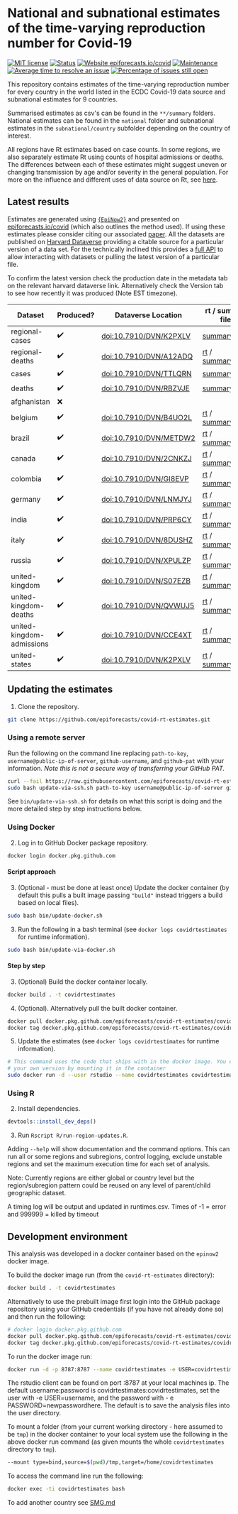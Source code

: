 
# National and subnational estimates of the time-varying reproduction number for Covid-19

[![MIT license](https://img.shields.io/badge/License-MIT-blue.svg)](https://lbesson.mit-license.org/) [![Status](https://img.shields.io/badge/Status-csv-yellow.svg)](https://github.com/epiforecasts/covid-rt-estimates/blob/master/status.csv) [![Website epiforecasts.io/covid](https://img.shields.io/website-up-down-green-red/https/epiforecasts.io/covid/)](https://epiforecasts.io/covid/) [![Maintenance](https://img.shields.io/badge/Maintained%3F-yes-green.svg)](https://GitHub.com/epiforecasts/covid-rt-estimates/graphs/commit-activity) [![Average time to resolve an issue](http://isitmaintained.com/badge/resolution/epiforecasts/covid-rt-estimates.svg)](http://isitmaintained.com/project/epiforecasts/covid-rt-estimates "Average time to resolve an issue") [![Percentage of issues still open](http://isitmaintained.com/badge/open/epiforecasts/covid-rt-estimates.svg)](http://isitmaintained.com/project/epiforecasts/covid-rt-estimates "Percentage of issues still open")

This repository contains estimates of the time-varying reproduction number for every country in the world listed in the ECDC Covid-19 data source and subnational estimates for 9 countries. 

Summarised estimates as csv's can be found in the `**/summary` folders. National estimates can be found in the `national` folder and subnational estimates in the `subnational/country` subfolder depending on the country of interest. 

All regions have Rt estimates based on case counts. In some regions, we also separately estimate Rt using counts of hospital admissions or deaths. The differences between each of these estimates might suggest uneven or changing transmission by age and/or severity in the general population. For more on the influence and different uses of data source on Rt, see [here](https://github.com/epiforecasts/rt-comparison-uk-public).

## Latest results
Estimates are generated using [`{EpiNow2}`](https://epiforecasts.io/EpiNow2/) and presented on [epiforecasts.io/covid](https://epiforecasts.io/covid) (which also outlines the method used). If using these estimates please consider citing our associated [paper](https://wellcomeopenresearch.org/articles/5-112). All the datasets are published on [Harvard Dataverse](https://dataverse.harvard.edu/dataverse/covid-rt) providing a citable source for a particular version of a data set. For the technically inclined this provides a [full API](https://guides.dataverse.org/en/latest/api/dataaccess.html) to allow interacting with datasets or pulling the latest version of a particular file.


To confirm the latest version check the production date in the metadata tab on the relevant harvard dataverse link. Alternatively check the Version tab to see how recently it was produced (Note EST timezone).

| Dataset | Produced? | Dataverse Location |  rt / summary files |
|---------|-----------|--------------------|---------------------|
| regional-cases | :heavy_check_mark: | [doi:10.7910/DVN/K2PXLV](https://dataverse.harvard.edu/dataset.xhtml?persistentId=doi:10.7910/DVN/K2PXLV ) | [summary_table](https://dataverse.harvard.edu/api/access/datafile/4159967?format=original&gbrecs=true) |
| regional-deaths | :heavy_check_mark: | [doi:10.7910/DVN/A12ADQ](https://dataverse.harvard.edu/dataset.xhtml?persistentId=doi:10.7910/DVN/A12ADQ ) | [rt](https://dataverse.harvard.edu/api/access/datafile/4159096?format=original&gbrecs=true) / [summary_table](https://dataverse.harvard.edu/api/access/datafile/4158354?format=original&gbrecs=true) |
| cases | :heavy_check_mark: | [doi:10.7910/DVN/TTLQRN](https://dataverse.harvard.edu/dataset.xhtml?persistentId=doi:10.7910/DVN/TTLQRN ) | [summary_table](https://dataverse.harvard.edu/api/access/datafile/4158624?format=original&gbrecs=true) |
| deaths | :heavy_check_mark: | [doi:10.7910/DVN/RBZVJE](https://dataverse.harvard.edu/dataset.xhtml?persistentId=doi:10.7910/DVN/RBZVJE ) | [summary_table](https://dataverse.harvard.edu/api/access/datafile/4159803?format=original&gbrecs=true) |
| afghanistan | :x: |  | |
| belgium | :heavy_check_mark: | [doi:10.7910/DVN/B4UO2L](https://dataverse.harvard.edu/dataset.xhtml?persistentId=doi:10.7910/DVN/B4UO2L ) | [rt](https://dataverse.harvard.edu/api/access/datafile/4158650?format=original&gbrecs=true) / [summary_table](https://dataverse.harvard.edu/api/access/datafile/4158652?format=original&gbrecs=true) |
| brazil | :heavy_check_mark: | [doi:10.7910/DVN/METDW2](https://dataverse.harvard.edu/dataset.xhtml?persistentId=doi:10.7910/DVN/METDW2 ) | [rt](https://dataverse.harvard.edu/api/access/datafile/4159119?format=original&gbrecs=true) / [summary_table](https://dataverse.harvard.edu/api/access/datafile/4159121?format=original&gbrecs=true) |
| canada | :heavy_check_mark: | [doi:10.7910/DVN/2CNKZJ](https://dataverse.harvard.edu/dataset.xhtml?persistentId=doi:10.7910/DVN/2CNKZJ ) | [rt](https://dataverse.harvard.edu/api/access/datafile/4159130?format=original&gbrecs=true) / [summary_table](https://dataverse.harvard.edu/api/access/datafile/4159132?format=original&gbrecs=true) |
| colombia | :heavy_check_mark: | [doi:10.7910/DVN/GI8EVP](https://dataverse.harvard.edu/dataset.xhtml?persistentId=doi:10.7910/DVN/GI8EVP ) | [rt](https://dataverse.harvard.edu/api/access/datafile/4159143?format=original&gbrecs=true) / [summary_table](https://dataverse.harvard.edu/api/access/datafile/4159145?format=original&gbrecs=true) |
| germany | :heavy_check_mark: | [doi:10.7910/DVN/LNMJYJ](https://dataverse.harvard.edu/dataset.xhtml?persistentId=doi:10.7910/DVN/LNMJYJ ) | [rt](https://dataverse.harvard.edu/api/access/datafile/4159156?format=original&gbrecs=true) / [summary_table](https://dataverse.harvard.edu/api/access/datafile/4159158?format=original&gbrecs=true) |
| india | :heavy_check_mark: | [doi:10.7910/DVN/PRP6CY](https://dataverse.harvard.edu/dataset.xhtml?persistentId=doi:10.7910/DVN/PRP6CY ) | [rt](https://dataverse.harvard.edu/api/access/datafile/4152410?format=original&gbrecs=true) / [summary_table](https://dataverse.harvard.edu/api/access/datafile/4152412?format=original&gbrecs=true) |
| italy | :heavy_check_mark: | [doi:10.7910/DVN/8DUSHZ](https://dataverse.harvard.edu/dataset.xhtml?persistentId=doi:10.7910/DVN/8DUSHZ ) | [rt](https://dataverse.harvard.edu/api/access/datafile/4159167?format=original&gbrecs=true) / [summary_table](https://dataverse.harvard.edu/api/access/datafile/4159169?format=original&gbrecs=true) |
| russia | :heavy_check_mark: | [doi:10.7910/DVN/XPULZP](https://dataverse.harvard.edu/dataset.xhtml?persistentId=doi:10.7910/DVN/XPULZP ) | [rt](https://dataverse.harvard.edu/api/access/datafile/4157566?format=original&gbrecs=true) / [summary_table](https://dataverse.harvard.edu/api/access/datafile/4157567?format=original&gbrecs=true) |
| united-kingdom | :heavy_check_mark: | [doi:10.7910/DVN/S07EZB](https://dataverse.harvard.edu/dataset.xhtml?persistentId=doi:10.7910/DVN/S07EZB ) | [rt](https://dataverse.harvard.edu/api/access/datafile/4159749?format=original&gbrecs=true) / [summary_table](https://dataverse.harvard.edu/api/access/datafile/4159752?format=original&gbrecs=true) |
| united-kingdom-deaths | :heavy_check_mark: | [doi:10.7910/DVN/QVWUJ5](https://dataverse.harvard.edu/dataset.xhtml?persistentId=doi:10.7910/DVN/QVWUJ5 ) | [rt](https://dataverse.harvard.edu/api/access/datafile/4150553?format=original&gbrecs=true) / [summary_table](https://dataverse.harvard.edu/api/access/datafile/4150555?format=original&gbrecs=true) |
| united-kingdom-admissions | :heavy_check_mark: | [doi:10.7910/DVN/CCE4XT](https://dataverse.harvard.edu/dataset.xhtml?persistentId=doi:10.7910/DVN/CCE4XT ) | [rt](https://dataverse.harvard.edu/api/access/datafile/4159813?format=original&gbrecs=true) / [summary_table](https://dataverse.harvard.edu/api/access/datafile/4159815?format=original&gbrecs=true) |
| united-states | :heavy_check_mark: | [doi:10.7910/DVN/K2PXLV](https://dataverse.harvard.edu/dataset.xhtml?persistentId=doi:10.7910/DVN/BZ7FPH ) | [rt](https://dataverse.harvard.edu/api/access/datafile/4159832?format=original&gbrecs=true) / [summary_table](https://dataverse.harvard.edu/api/access/datafile/4159834?format=original&gbrecs=true) |

## Updating the estimates

1. Clone the repository.

```bash
git clone https://github.com/epiforecasts/covid-rt-estimates.git
```

### Using a remote server

Run the following on the command line replacing `path-to-key`, `username@public-ip-of-server`, `github-username`, and `github-pat` with your information. *Note this is not a secure way of transferring your GitHub PAT.*

```bash
curl --fail https://raw.githubusercontent.com/epiforecasts/covid-rt-estimates/master/bin/update-via-ssh.sh > update-via-ssh.sh
sudo bash update-via-ssh.sh path-to-key username@public-ip-of-server github-username github-pat
```

See `bin/update-via-ssh.sh` for details on what this script is doing and the more detailed step by step instructions below.

### Using Docker

2. Log in to GitHub Docker package repository.

```bash
docker login docker.pkg.github.com
```

#### Script approach


3. (Optional - must be done at least once) Update the docker container (by default this pulls a built image passing `"build"` instead triggers a build based on local files).

```bash
sudo bash bin/update-docker.sh
```

3. Run the following in a bash terminal (see `docker logs covidrtestimates` for runtime information).

```bash
sudo bash bin/update-via-docker.sh
```

#### Step by step


3. (Optional) Build the docker container locally.

```bash
docker build . -t covidrtestimates
```

4. (Optional). Alternatively pull the built docker container.

```bash
docker pull docker.pkg.github.com/epiforecasts/covid-rt-estimates/covidrtestimates:latest
docker tag docker.pkg.github.com/epiforecasts/covid-rt-estimates/covidrtestimates:latest covidrtestimates
```

5. Update the estimates (see `docker logs covidrtestimates` for runtime information).

```bash
# This command uses the code that ships with in the docker image. You can use
# your own version by mounting it in the container
sudo docker run -d --user rstudio --name covidrtestimates covidrtestimates /bin/bash bin/update-estimates.sh
```


### Using R

2. Install dependencies.

```r
devtools::install_dev_deps()
```

3.  Run `Rscript R/run-region-updates.R`. 

   Adding `--help` will show documentation and the command options. This can run all or some regions and subregions, control logging, exclude unstable regions and set the maximum execution time for each set of analysis.
   
   Note: Currently regions are either global or country level but the region/subregion pattern could be reused on any level of parent/child geographic dataset.
   
   A timing log will be output and updated in runtimes.csv. Times of -1 = error and 999999 = killed by timeout

## Development environment

This analysis was developed in a docker container based on the `epinow2` docker image.

To build the docker image run (from the `covid-rt-estimates` directory):

``` bash
docker build . -t covidrtestimates
```

Alternatively to use the prebuilt image first login into the GitHub package repository using your GitHub credentials (if you have not already done so) and then run the following:

```bash
# docker login docker.pkg.github.com
docker pull docker.pkg.github.com/epiforecasts/covid-rt-estimates/covidrtestimates:latest
docker tag docker.pkg.github.com/epiforecasts/covid-rt-estimates/covidrtestimates:latest covidrtestimates
```
To run the docker image run:

``` bash
docker run -d -p 8787:8787 --name covidrtestimates -e USER=covidrtestimates -e PASSWORD=covidrtestimates covidrtestimates
```

The rstudio client can be found on port :8787 at your local machines ip.
The default username:password is covidrtestimates:covidrtestimates, set the user with -e
USER=username, and the password with - e PASSWORD=newpasswordhere. The
default is to save the analysis files into the user directory.

To mount a folder (from your current working directory - here assumed to
be `tmp`) in the docker container to your local system use the following
in the above docker run command (as given mounts the whole `covidrtestimates`
directory to `tmp`).

``` bash
--mount type=bind,source=$(pwd)/tmp,target=/home/covidrtestimates
```

To access the command line run the following:

``` bash
docker exec -ti covidrtestimates bash
```
To add another country see [SMG.md](./SMG.md)
